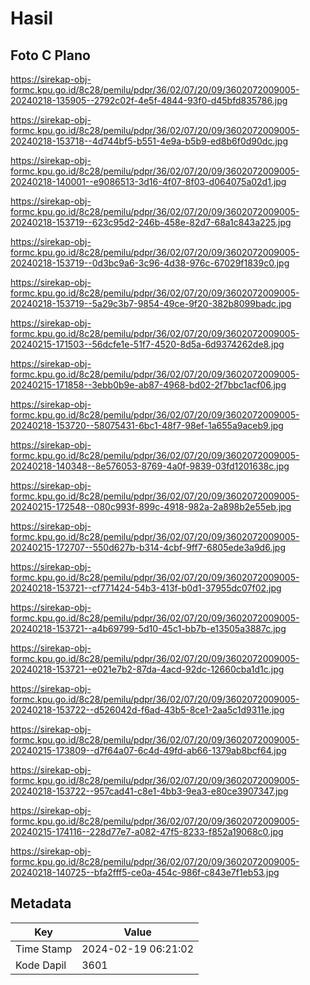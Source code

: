 # Hasil

## Foto C Plano

https://sirekap-obj-formc.kpu.go.id/8c28/pemilu/pdpr/36/02/07/20/09/3602072009005-20240218-135905--2792c02f-4e5f-4844-93f0-d45bfd835786.jpg

https://sirekap-obj-formc.kpu.go.id/8c28/pemilu/pdpr/36/02/07/20/09/3602072009005-20240218-153718--4d744bf5-b551-4e9a-b5b9-ed8b6f0d90dc.jpg

https://sirekap-obj-formc.kpu.go.id/8c28/pemilu/pdpr/36/02/07/20/09/3602072009005-20240218-140001--e9086513-3d16-4f07-8f03-d064075a02d1.jpg

https://sirekap-obj-formc.kpu.go.id/8c28/pemilu/pdpr/36/02/07/20/09/3602072009005-20240218-153719--623c95d2-246b-458e-82d7-68a1c843a225.jpg

https://sirekap-obj-formc.kpu.go.id/8c28/pemilu/pdpr/36/02/07/20/09/3602072009005-20240218-153719--0d3bc9a6-3c96-4d38-976c-67029f1839c0.jpg

https://sirekap-obj-formc.kpu.go.id/8c28/pemilu/pdpr/36/02/07/20/09/3602072009005-20240218-153719--5a29c3b7-9854-49ce-9f20-382b8099badc.jpg

https://sirekap-obj-formc.kpu.go.id/8c28/pemilu/pdpr/36/02/07/20/09/3602072009005-20240215-171503--56dcfe1e-51f7-4520-8d5a-6d9374262de8.jpg

https://sirekap-obj-formc.kpu.go.id/8c28/pemilu/pdpr/36/02/07/20/09/3602072009005-20240215-171858--3ebb0b9e-ab87-4968-bd02-2f7bbc1acf06.jpg

https://sirekap-obj-formc.kpu.go.id/8c28/pemilu/pdpr/36/02/07/20/09/3602072009005-20240218-153720--58075431-6bc1-48f7-98ef-1a655a9aceb9.jpg

https://sirekap-obj-formc.kpu.go.id/8c28/pemilu/pdpr/36/02/07/20/09/3602072009005-20240218-140348--8e576053-8769-4a0f-9839-03fd1201638c.jpg

https://sirekap-obj-formc.kpu.go.id/8c28/pemilu/pdpr/36/02/07/20/09/3602072009005-20240215-172548--080c993f-899c-4918-982a-2a898b2e55eb.jpg

https://sirekap-obj-formc.kpu.go.id/8c28/pemilu/pdpr/36/02/07/20/09/3602072009005-20240215-172707--550d627b-b314-4cbf-9ff7-6805ede3a9d6.jpg

https://sirekap-obj-formc.kpu.go.id/8c28/pemilu/pdpr/36/02/07/20/09/3602072009005-20240218-153721--cf771424-54b3-413f-b0d1-37955dc07f02.jpg

https://sirekap-obj-formc.kpu.go.id/8c28/pemilu/pdpr/36/02/07/20/09/3602072009005-20240218-153721--a4b69799-5d10-45c1-bb7b-e13505a3887c.jpg

https://sirekap-obj-formc.kpu.go.id/8c28/pemilu/pdpr/36/02/07/20/09/3602072009005-20240218-153721--e021e7b2-87da-4acd-92dc-12660cba1d1c.jpg

https://sirekap-obj-formc.kpu.go.id/8c28/pemilu/pdpr/36/02/07/20/09/3602072009005-20240218-153722--d526042d-f6ad-43b5-8ce1-2aa5c1d9311e.jpg

https://sirekap-obj-formc.kpu.go.id/8c28/pemilu/pdpr/36/02/07/20/09/3602072009005-20240215-173809--d7f64a07-6c4d-49fd-ab66-1379ab8bcf64.jpg

https://sirekap-obj-formc.kpu.go.id/8c28/pemilu/pdpr/36/02/07/20/09/3602072009005-20240218-153722--957cad41-c8e1-4bb3-9ea3-e80ce3907347.jpg

https://sirekap-obj-formc.kpu.go.id/8c28/pemilu/pdpr/36/02/07/20/09/3602072009005-20240215-174116--228d77e7-a082-47f5-8233-f852a19068c0.jpg

https://sirekap-obj-formc.kpu.go.id/8c28/pemilu/pdpr/36/02/07/20/09/3602072009005-20240218-140725--bfa2fff5-ce0a-454c-986f-c843e7f1eb53.jpg


## Metadata

| Key        | Value               |
| ---------- | ------------------- |
| Time Stamp | 2024-02-19 06:21:02 |
| Kode Dapil | 3601                |



